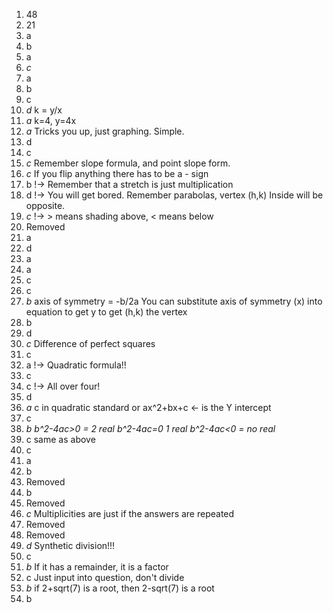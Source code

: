 1. 48
2. 21
3. a
4. b
5. a
6. *c*
7. a
8. b
9. c
10. *d*    k = y/x
11. *a*    k=4, y=4x
12. *a*    Tricks you up, just graphing. Simple.
13. d
14. c
15. *c*   Remember slope formula, and point slope form.
16. *c*   If you flip anything there has to be a - sign
17. b  !-> Remember that a stretch is just multiplication
18. d  !-> You will get bored. Remember parabolas, vertex (h,k) Inside will be opposite.
19. *c*  !-> > means shading above, < means below
20. Removed
21. a
22. d
23. a
24. a
25. c
26. c
27. *b*    axis of symmetry = -b/2a You can substitute axis of symmetry (x) into equation to get y to get (h,k) the vertex
28. b
29. d
30. *c*    Difference of perfect squares
31. c
32. a  !-> Quadratic formula!!
33. c
34. c !-> All over four!
35. d
36. *a* c in quadratic standard or ax^2+bx+c <- is the Y intercept
37. c
38. *b*   _b^2-4ac>0 = 2 real b^2-4ac=0 1 real b^2-4ac<0 = no real_
39. c same as above
40. c
41. a
42. b
43. Removed
44. b
45. Removed
46. *c*   Multiplicities are just if the answers are repeated
47. Removed
48. Removed
49. *d*  Synthetic division!!!
50. c
51. *b* If it has a remainder, it is a factor
52. c Just input into question, don't divide
53. *b* if 2+sqrt(7) is a root, then 2-sqrt(7) is a root
54. b